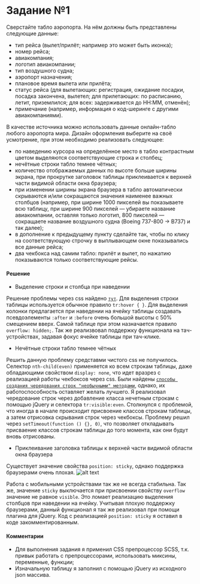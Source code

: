 # Задание №1
Сверстайте табло аэропорта. На нём должны быть представлены следующие данные:

* тип рейса (вылет/прилёт; например это может быть иконка);
* номер рейса;
* авиакомпания;
* логотип авиакомпании;
* тип воздушного судна;
* аэропорт назначения;
* плановое время вылета или прилёта;
* статус рейса (для вылетающих: регистрация, ожидание посадки, посадка закончена, вылетел; для прилетающих: по расписанию, летит, приземлился; для всех: задерживается до HH:MM, отменён);
* примечание (например, информация о код-шеринге с другими авиакомпаниями).

В качестве источника можно использовать данные онлайн-табло любого аэропорта мира.
Дизайн оформления выберите на своё усмотрение, при этом необходимо реализовать следующее:

* по наведению курсора на определённое место в табло контрастным цветом выделяются соответствующие строка и столбец;
* нечётные строки табло темнее чётных;
* количество отображаемых данных по высоте больше ширины экрана, при прокрутке заголовок таблицы приклеивается к верхней части видимой области окна браузера;
* при изменении ширины экрана браузера в табло автоматически скрываются и/или сокращаются значения наименее важных столбцов (например, при ширине 1000 пикселей вы показываете всю таблицу, при ширине 900 пикселей — убираете название авиакомпании, оставляя только логотип, 800 пикселей — сокращаете название воздушного судна (Boeing 737-800 -> B737) и так далее);
* в дополнение к предыдущему пункту сделайте так, чтобы по клику на соответствующую строчку в выплывающем окне показывались все данные рейса;
* два чекбокса над самим табло: прилёт и вылет, по нажатию показываются только соответствующие рейсы.

#### Решение

* Выделение строки и столбца при наведении

Решение проблемы через css найдено [`тут`](https://css-tricks.com/simple-css-row-column-highlighting/). Для выделения строки таблицы используется обычное правило
`tr:hover { }`. Для выделения колонки предлагается при наведении на ячейку таблицы создавать псевдоэлементы `:after` и `:before` очень большой высоты с 50% смещением вверх. Самой таблице при этом назначается правило `overflow: hidden;`.
Так же реализвовал поддержку функционала на тач-устройствах, задавая фокус ячейке таблицы при тач-клике.

* Нечётные строки табло темнее чётных

Решить данную проблему средставми чистого css не получилось. Селектор `nth-child(even)` применяется ко всем строкам таблицы, даже обладающими свойством `display: none`, что идет вразрез с реализацией работы чекбоксов через css.
Были найдены [`способы создания чередования строк "необычными" методами`](http://christianheilmann.com/2013/12/12/zebra-tables-using-nth-child-and-hidden-rows/), однако, их работоспособность оставляет желать лучшего.
Я реализовал чередование строк через добавление класса нечетным строкам с помощью jQuery и селектора `tr:visible:even`.
Столкнулся с проблемой, что иногда в начале происходит присвоение классов строкам таблицы, а затем отрисовка скрывания строк через чекбоксы. Проблему решил через `setTimeout(function () {}, 0)`, что позволяет откладывать присваение классов строкам таблицы до того момента, как они будут вновь отрисованы.

* Приклеивание заголовка таблицы к верхней части видимой области окна браузера

Существует значение свойства `position: sticky`, однако поддержка браузерами очень плохая.
![alt text](http://chudinov.info/sticky.png "position: sticky")

Работа с мобильными устройствами так же не всегда стабильна.
Так же, значение `sticky` выключается при присвоении свойству `overflow` значение не равное `visible`. Это ломает реализацию выделения столбцов при наведении на ячейку.
Учитывая плохую поддержку браузерами, данный функционал я так же реализовал при помощи плагина для jQuery.
Код с реализацией `position: sticky` я оставил в коде закомментированным.

#### Комментарии

* Для выполнения задания я применил CSS препроцессор SCSS, т.к. привык работать с препроцессорами, использовать миксины, переменные, функции;
* Изначальную таблицу я заполнил с помощью jQuery из исходного json массива.